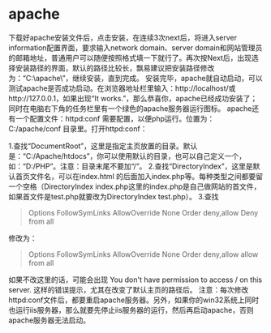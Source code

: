 # apache

下载好apache安装文件后，点击安装，在连续3次next后，将进入server information配置界面，要求输入network domain、server domain和网站管理员的邮箱地址，普通用户可以随便按照格式填一下就行了。再次按Next后，出现选择安装路径的界面，默认的路径比较长，飘易建议把安装路径修改为：“C:\apache\”，继续安装，直到完成。 
 安装完毕，apache就自动启动，可以测试apache是否成功启动。在浏览器地址栏里输入：http://localhost/或http://127.0.0.1，如果出现“It works.”，那么恭喜你，apache已经成功安装了；同时在电脑右下角的任务栏里有一个绿色的apache服务器运行图标。 
apache还有一个配置文件：httpd:conf 需要配置，以便php运行。位置为：C:/apache/conf 目录里。打开httpd:conf： 
  
1.查找“DocumentRoot”，这里是指定主页放置的目录。默认是：“C:/Apache/htdocs”，你可以使用默认的目录，也可以自己定义一个，如：“D:/PHP”。注意：目录末尾不要加“/”。 
2.查找“DirectoryIndex”，这里是默认首页文件名，可以在index.html 的后面加入index.php等。每种类型之间都要留一个空格（DirectoryIndex index.php这里的index.php是自己做网站的首文件，如果首文件是test.php就要改为DirectoryIndex test.php）。 
3.查找 

>   Options FollowSymLinks 
    AllowOverride None 
    Order deny,allow 
    Deny from all 

修改为： 

>   Options FollowSymLinks 
    AllowOverride None 
    Order deny,allow 
    allow from all 

如果不改这里的话，可能会出现 You don't have permission to access / on this server. 这样的错误提示，尤其在改变了默认主页的路径后。 
注意：每次修改httpd:conf文件后，都要重启apache服务器。另外，如果你的win32系统上同时也运行iis服务器，那么就要先停止iis服务器的运行，然后再启动apache，否则apache服务器无法启动。 